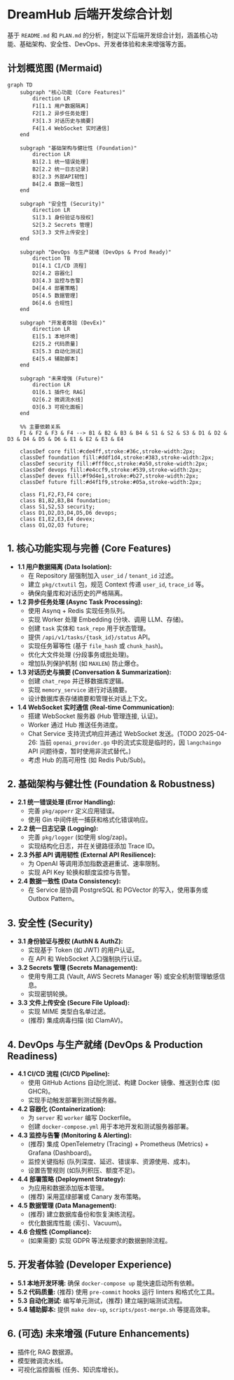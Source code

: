 # DreamHub 后端开发综合计划

基于 `README.md` 和 `PLAN.md` 的分析，制定以下后端开发综合计划，涵盖核心功能、基础架构、安全性、DevOps、开发者体验和未来增强等方面。

## 计划概览图 (Mermaid)

```mermaid
graph TD
    subgraph "核心功能 (Core Features)"
        direction LR
        F1[1.1 用户数据隔离]
        F2[1.2 异步任务处理]
        F3[1.3 对话历史与摘要]
        F4[1.4 WebSocket 实时通信]
    end

    subgraph "基础架构与健壮性 (Foundation)"
        direction LR
        B1[2.1 统一错误处理]
        B2[2.2 统一日志记录]
        B3[2.3 外部API韧性]
        B4[2.4 数据一致性]
    end

    subgraph "安全性 (Security)"
        direction LR
        S1[3.1 身份验证与授权]
        S2[3.2 Secrets 管理]
        S3[3.3 文件上传安全]
    end

    subgraph "DevOps 与生产就绪 (DevOps & Prod Ready)"
        direction TB
        D1[4.1 CI/CD 流程]
        D2[4.2 容器化]
        D3[4.3 监控与告警]
        D4[4.4 部署策略]
        D5[4.5 数据管理]
        D6[4.6 合规性]
    end

    subgraph "开发者体验 (DevEx)"
        direction LR
        E1[5.1 本地环境]
        E2[5.2 代码质量]
        E3[5.3 自动化测试]
        E4[5.4 辅助脚本]
    end

    subgraph "未来增强 (Future)"
        direction LR
        O1[6.1 插件化 RAG]
        O2[6.2 微调流水线]
        O3[6.3 可视化面板]
    end

    %% 主要依赖关系
    F1 & F2 & F3 & F4 --> B1 & B2 & B3 & B4 & S1 & S2 & S3 & D1 & D2 & D3 & D4 & D5 & D6 & E1 & E2 & E3 & E4

    classDef core fill:#cde4ff,stroke:#36c,stroke-width:2px;
    classDef foundation fill:#ddf1d4,stroke:#383,stroke-width:2px;
    classDef security fill:#fff0cc,stroke:#a50,stroke-width:2px;
    classDef devops fill:#e4ccf9,stroke:#539,stroke-width:2px;
    classDef devex fill:#f9d4e1,stroke:#b27,stroke-width:2px;
    classDef future fill:#d4f1f9,stroke:#05a,stroke-width:2px;

    class F1,F2,F3,F4 core;
    class B1,B2,B3,B4 foundation;
    class S1,S2,S3 security;
    class D1,D2,D3,D4,D5,D6 devops;
    class E1,E2,E3,E4 devex;
    class O1,O2,O3 future;

```

## 1. 核心功能实现与完善 (Core Features)

*   **1.1 用户数据隔离 (Data Isolation):**
    *   在 Repository 层强制加入 `user_id` / `tenant_id` 过滤。
    *   建立 `pkg/ctxutil` 包，规范 Context 传递 `user_id`, `trace_id` 等。
    *   确保向量库和对话历史的严格隔离。
*   **1.2 异步任务处理 (Async Task Processing):**
    *   使用 Asynq + Redis 实现任务队列。
    *   实现 Worker 处理 Embedding (分块、调用 LLM、存储)。
    *   创建 `task` 实体和 `task_repo` 用于状态管理。
    *   提供 `/api/v1/tasks/{task_id}/status` API。
    *   实现任务幂等性 (基于 `file_hash` 或 `chunk_hash`)。
    *   优化大文件处理 (分段事务或批处理)。
    *   增加队列保护机制 (如 `MAXLEN`) 防止爆仓。
*   **1.3 对话历史与摘要 (Conversation & Summarization):**
    *   创建 `chat_repo` 并迁移数据库逻辑。
    *   实现 `memory_service` 进行对话摘要。
    *   设计数据库表存储摘要和管理长对话上下文。
*   **1.4 WebSocket 实时通信 (Real-time Communication):**
    *   搭建 WebSocket 服务器 (Hub 管理连接, 认证)。
    *   Worker 通过 Hub 推送任务进度。
    *   Chat Service 支持流式响应并通过 WebSocket 发送。(TODO 2025-04-26: 当前 `openai_provider.go` 中的流式实现是临时的，因 `langchaingo` API 问题待查，暂时使用非流式替代。)
    *   考虑 Hub 的高可用性 (如 Redis Pub/Sub)。

## 2. 基础架构与健壮性 (Foundation & Robustness)

*   **2.1 统一错误处理 (Error Handling):**
    *   完善 `pkg/apperr` 定义应用错误。
    *   使用 Gin 中间件统一捕获和格式化错误响应。
*   **2.2 统一日志记录 (Logging):**
    *   完善 `pkg/logger` (如使用 slog/zap)。
    *   实现结构化日志，并在关键路径添加 Trace ID。
*   **2.3 外部 API 调用韧性 (External API Resilience):**
    *   为 OpenAI 等调用添加指数退避重试、速率限制。
    *   实现 API Key 轮换和额度监控与告警。
*   **2.4 数据一致性 (Data Consistency):**
    *   在 Service 层协调 PostgreSQL 和 PGVector 的写入，使用事务或 Outbox Pattern。

## 3. 安全性 (Security)

*   **3.1 身份验证与授权 (AuthN & AuthZ):**
    *   实现基于 Token (如 JWT) 的用户认证。
    *   在 API 和 WebSocket 入口强制执行认证。
*   **3.2 Secrets 管理 (Secrets Management):**
    *   使用专用工具 (Vault, AWS Secrets Manager 等) 或安全机制管理敏感信息。
    *   实现密钥轮换。
*   **3.3 文件上传安全 (Secure File Upload):**
    *   实现 MIME 类型白名单过滤。
    *   (推荐) 集成病毒扫描 (如 ClamAV)。

## 4. DevOps 与生产就绪 (DevOps & Production Readiness)

*   **4.1 CI/CD 流程 (CI/CD Pipeline):**
    *   使用 GitHub Actions 自动化测试、构建 Docker 镜像、推送到仓库 (如 GHCR)。
    *   实现手动触发部署到测试服务器。
*   **4.2 容器化 (Containerization):**
    *   为 `server` 和 `worker` 编写 Dockerfile。
    *   创建 `docker-compose.yml` 用于本地开发和测试服务器部署。
*   **4.3 监控与告警 (Monitoring & Alerting):**
    *   (推荐) 集成 OpenTelemetry (Tracing) + Prometheus (Metrics) + Grafana (Dashboard)。
    *   监控关键指标 (队列深度、延迟、错误率、资源使用、成本)。
    *   设置告警规则 (如队列积压、额度不足)。
*   **4.4 部署策略 (Deployment Strategy):**
    *   为应用和数据添加版本管理。
    *   (推荐) 采用蓝绿部署或 Canary 发布策略。
*   **4.5 数据管理 (Data Management):**
    *   (推荐) 建立数据库备份和恢复演练流程。
    *   优化数据库性能 (索引、Vacuum)。
*   **4.6 合规性 (Compliance):**
    *   (如果需要) 实现 GDPR 等法规要求的数据删除流程。

## 5. 开发者体验 (Developer Experience)

*   **5.1 本地开发环境:** 确保 `docker-compose up` 能快速启动所有依赖。
*   **5.2 代码质量:** (推荐) 使用 `pre-commit` hooks 运行 linters 和格式化工具。
*   **5.3 自动化测试:** 编写单元测试，(推荐) 建立端到端测试流程。
*   **5.4 辅助脚本:** 提供 `make dev-up`, `scripts/post-merge.sh` 等提高效率。

## 6. (可选) 未来增强 (Future Enhancements)

*   插件化 RAG 数据源。
*   模型微调流水线。
*   可视化监控面板 (任务、知识库增长)。